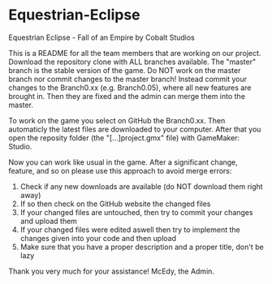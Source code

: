 Equestrian-Eclipse
==================

Equestrian Eclipse - Fall of an Empire by Cobalt Studios


This is a README for all the team members that are working on our project.
Download the repository clone with ALL branches available. The "master" branch is the stable version of the game.
Do NOT work on the master branch nor commit changes to the master branch! Instead commit your changes to the Branch0.xx (e.g. Branch0.05), where all new features are brought in. Then they are fixed and the admin can merge them into the master.

To work on the game you select on GitHub the Branch0.xx. Then automaticly the latest files are downloaded to your computer.
After that you open the reposity folder (the "[...]project.gmx" file) with GameMaker: Studio.

Now you can work like usual in the game. After a significant change, feature, and so on please use this approach to avoid merge errors:

1. Check if any new downloads are available (do NOT download them right away)
2. If so then check on the GitHub website the changed files
3. If your changed files are untouched, then try to commit your changes and upload them
4. If your changed files were edited aswell then try to implement the changes given into your code and then upload
5. Make sure that you have a proper description and a proper title, don't be lazy


Thank you very much for your assistance!
McEdy, the Admin.
